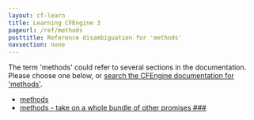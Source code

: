 ```yaml
---
layout: cf-learn
title: Learning CFEngine 3
pageurl: /ref/methods
posttitle: Reference disambiguation for 'methods'
navsection: none
---
```


The term 'methods' could refer to several sections in the documentation. Please choose one below, or
[search the CFEngine documentation for 'methods'](http://cfengine.com/docs/latest/search.html?q=methods).

- [methods](http://cfengine.com/docs/latest/reference-promise-types-methods.html#methods)
- [methods - take on a whole bundle of other promises \#\#\#](http://cfengine.com/docs/latest/guide-writing-and-serving-policy-promises-available-in-cfengine.html#methods-take-on-a-whole-bundle-of-other-promises-###)

